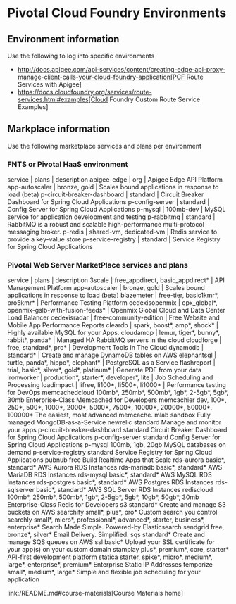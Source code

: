 # Pivotal Cloud Foundry Environments

## Environment information
Use the following to log into specific environments



- http://docs.apigee.com/api-services/content/creating-edge-api-proxy-manage-client-calls-your-cloud-foundry-application[PCF Route Services with Apigee]
- https://docs.cloudfoundry.org/services/route-services.html#examples[Cloud Foundry Custom Route Service Examples]


## Markplace information
Use the following marketplace services and plans per environment

### FNTS or Pivotal HaaS environment
service | plans | description
apigee-edge | org | Apigee Edge API Platform
app-autoscaler | bronze, gold | Scales bound applications in response to load (beta)
p-circuit-breaker-dashboard | standard | Circuit Breaker Dashboard for Spring Cloud Applications
p-config-server | standard | Config Server for Spring Cloud Applications
p-mysql | 100mb-dev | MySQL service for application development and testing
p-rabbitmq | standard | RabbitMQ is a robust and scalable high-performance multi-protocol messaging broker.
p-redis | shared-vm, dedicated-vm | Redis service to provide a key-value store
p-service-registry | standard | Service Registry for Spring Cloud Applications



### Pivotal Web Server MarketPlace services and plans
service | plans | description
3scale | free_appdirect, basic_appdirect* | API Management Platform
app-autoscaler | bronze, gold | Scales bound applications in response to load (beta)
blazemeter | free-tier, basic1kmr*, pro5kmr* | Performance Testing Platform
cedexisopenmix | opx_global*, openmix-gslb-with-fusion-feeds* | Openmix Global Cloud and Data Center Load Balancer
cedexisradar | free-community-edition | Free Website and Mobile App Performance Reports
cleardb | spark, boost*, amp*, shock* | Highly available MySQL for your Apps.
cloudamqp | lemur, tiger*, bunny*, rabbit*, panda* | Managed HA RabbitMQ servers in the cloud
cloudforge | free, standard*, pro* | Development Tools In The Cloud
dynamodb | standard* | Create and manage DynamoDB tables on AWS
elephantsql | turtle, panda*, hippo*, elephant* | PostgreSQL as a Service
flashreport | trial, basic*, silver*, gold*, platinum* | Generate PDF from your data
ironworker | production*, starter*, developer*, lite | Job Scheduling and Processing
loadimpact | lifree, li100*, li500*, li1000* | Performance testing for DevOps
memcachedcloud                100mb*, 250mb*, 500mb*, 1gb*, 2-5gb*, 5gb*, 30mb                                     Enterprise-Class Memcached for Developers
memcachier                    dev, 100*, 250*, 500*, 1000*, 2000*, 5000*, 7500*, 10000*, 20000*, 50000*, 100000*   The easiest, most advanced memcache.
mlab                          sandbox                                                                              Fully managed MongoDB-as-a-Service
newrelic                      standard                                                                             Manage and monitor your apps
p-circuit-breaker-dashboard   standard                                                                             Circuit Breaker Dashboard for Spring Cloud Applications
p-config-server               standard                                                                             Config Server for Spring Cloud Applications
p-mysql                       100mb, 1gb, 20gb                                                                     MySQL databases on demand
p-service-registry            standard                                                                             Service Registry for Spring Cloud Applications
pubnub                        free                                                                                 Build Realtime Apps that Scale
rds-aurora                    basic*, standard*                                                                    AWS Aurora RDS Instances
rds-mariadb                   basic*, standard*                                                                    AWS MariaDB RDS Instances
rds-mysql                     basic*, standard*                                                                    AWS MySQL RDS Instances
rds-postgres                  basic*, standard*                                                                    AWS Postgres RDS Instances
rds-sqlserver                 basic*, standard*                                                                    AWS SQL Server RDS Instances
rediscloud                    100mb*, 250mb*, 500mb*, 1gb*, 2-5gb*, 5gb*, 10gb*, 50gb*, 30mb                       Enterprise-Class Redis for Developers
s3                            standard*                                                                            Create and manage S3 buckets on AWS
searchify                     small*, plus*, pro*                                                                  Custom search you control
searchly                      small*, micro*, professional*, advanced*, starter, business*, enterprise*            Search Made Simple. Powered-by Elasticsearch
sendgrid                      free, bronze*, silver*                                                               Email Delivery. Simplified.
sqs                           standard*                                                                            Create and manage SQS queues on AWS
ssl                           basic*                                                                               Upload your SSL certificate for your app(s) on your custom domain
stamplay                      plus*, premium*, core, starter*                                                      API-first development platform
statica                       starter, spike*, micro*, medium*, large*, enterprise*, premium*                      Enterprise Static IP Addresses
temporize                     small*, medium*, large*                                                              Simple and flexible job scheduling for your application


link:/README.md#course-materials[Course Materials home]
